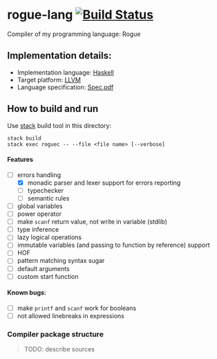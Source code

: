 # rogue-lang [![Build Status](https://travis-ci.org/ChShersh/rogue-lang.svg?branch=master)](https://travis-ci.org/ChShersh/rogue-lang)
Compiler of my programming language: Rogue

## Implementation details:
+ Implementation language: [Haskell](https://www.haskell.org/)
+ Target platform: [LLVM](http://llvm.org/)
+ Language specification: [Spec.pdf](https://github.com/chshersh/rogue-lang/blob/master/spec/rogue-lang-spec.pdf)

## How to build and run
Use [stack](http://docs.haskellstack.org/en/stable/README/) build tool in this directory:

```
stack build
stack exec roguec -- --file <file name> [--verbose]
```

#### Features
+ [ ] errors handling
  - [x] monadic parser and lexer support for errors reporting
  - [ ] typechecker
  - [ ] semantic rules
+ [ ] global variables
+ [ ] power operator
+ [ ] make `scanf` return value, not write in variable (stdlib)
+ [ ] type inference
+ [ ] lazy logical operations
+ [ ] immutable variables (and passing to function by reference) support
+ [ ] HOF
+ [ ] pattern matching syntax sugar
+ [ ] default arguments
+ [ ] custom start function

#### Known bugs:
+ [ ] make `printf` and `scanf` work for booleans
+ [ ] not allowed linebreaks in expressions

### Compiler package structure
> TODO: describe sources
